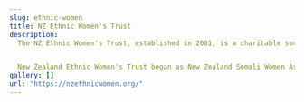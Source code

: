 ```yaml
---
slug: ethnic-women
title: NZ Ethnic Women's Trust
description:
  The NZ Ethnic Women's Trust, established in 2001, is a charitable society that supports women of various ethnicities, mainly from Africa, South Asia, and the Middle East. A significant number of these women are refugees facing challenges in integrating into New Zealand society, often hindered by limited English proficiency, lack of local work experience, and large family responsibilities. NZEWT provides various services, including English classes, health education, and playgroups to foster bilingualism, aimed at developing skills and confidence for easier settlement in New Zealand. The organization is primarily volunteer-run, with paid roles limited to specific service providers like sewing teachers and playgroup coordinators.


  New Zealand Ethnic Women's Trust began as New Zealand Somali Women Association which was established due to growing need within the community. Although there are Somali groups operating in the Mt Roskill area, many are run by men within the community and it was difficult for the women in these groups to be heard and their needs taken into account. As a response to this, a women's group was set up with the aim of focusing on the needs of the women within this community.
gallery: []
url: "https://nzethnicwomen.org/"
---
```

